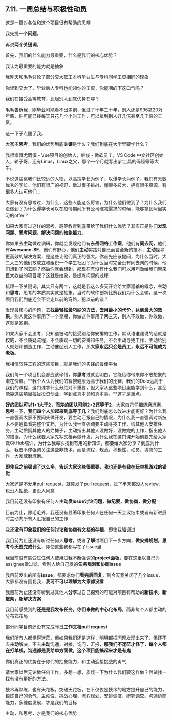 ## 7.11. 一周总结与积极性动员

这是一篇对各位和这个项目很有帮助的思辨



我先提**一个问题**，

再说**两个关键词**。



首先，我们的什么能力最重要，什么是我们的核心优势？

我认为最重要的能力就是抽象

我昨天和毛毛讨论了部分交大软工本科毕业生与专科同学工资相同的现象

你读到交大了，毕业后人专科也能领你的工资，你能咽的下这口气吗？

我们在接受高等教育，比起别人到底优势在哪？

毛毛告诉我，刚毕业可能看不出差别，但过了十年二十年，别人还是996拿20万年薪，你可能已经每天只花几个小时工作，可以拿到别人好几倍甚至几千倍的工资。

这一下子点醒了我。



大家多**思考**，我们的优势到底**关键**是什么？我们到底在大学里要学什么？

我很崇拜尤雨溪 - Vue项目的创始人，韩俊 - 微软员工，VS Code 中文社区创始人，轮子哥，还有Linus，Linux之父，那个一个月就写出git工具的码怪等等大牛。

不说这些离我们比较远的人物，以高策学长为例子，以谭学长为例子，我们有无数优秀的学长，他们有很广的视野，做过很多挑战，懂很多技术，拥有很多资源，有很多人认可他们....

大家有没有思考过，为什么，这些人能这么厉害，为什么他们做到了？为什么我们没做到？为什么谭学长可以在疫情期间所有公司缩减需求的时候，能够拿到阿里实习的offer？

如果大家有过这样的思考，高等教育到底带给了我们什么优势？其实正是你们**发现问题、思考问题、解决问题**的**抽象能力**。

你如果去**主动**做过调研，你就会发现他们有**东岳网络工作室**，他们有**同去网**，他们有**Awesome-SE**，他们有野心，他们**主动**实践对自己而言全新的技术，**主动**探寻更高效的解决方案，是这些让他们真正的强大。你首先应该提问，为什么当时，大二大三的他们敢成立和组织一个学生社团？为什么当时完全没有同去网的时候，他们想到了同去网？然后你就会想到，那现在有没有什么我们可以用巧劲给我们带来巨大收益的项目呢？这就是抽象，是提炼问题的过程

梳理一下关键词，其实只有两个，这就是我这么多天开会给大家灌输的概念，**主动**和**思考**，思考的本质其实就是抽象。当时的软件创新比赛我们为什么会输，这一次项目我们到底还会不会走以前的弯路，犯以前的错？

发现最核心的问题，去**找最轻松最巧妙的方法，去用最小的代价，达到最大的效果**。别人做这件事用了一个星期，你做这件事用了两三天，别人不敢做，你敢做，这就是区别。



如果大家不会思考，只知道被动的接受别给你安排的工作，默认谁谁谁说的话就是权威，不会质疑流程，不会质疑一切的安排和任务，不会主动寻找工作，主动给别人规划和创造工作，主动催促别人工作，那**大家永远只会是员工，永远不可能成为老板**。



我相信软件工程的这些项目，就是我们的实践的最佳平台

我们每一个项目机会都应该珍惜，你**思考**过就会明白，它能给你带来你不敢想象的潜在价值。**我个人认为我们的智搜健康远高于我们的比赛，我们的Dolo远高于我们的课程，这门课拿什么分绝对不重要，但大家从这些项目里能学到什么，甚至能靠这些项目拉拢投资创业，学到点真本领和真本事，**这才是重点。

**好的团队可以1+1大于2，而差的团队可能2+2还等于2**，大家自己仔细琢磨琢磨，**思考**一下，**我们四个人加起来到底等于几**？我们到底怎么改进才能更好？为什么我一直强调大家不要闷头做开发，要主动汇报自己的情况，为什么我一直强调对新技术不要通篇看完整个文档，为什么我一直强调要主动寻找工作，给其他人安排任务，主动质疑其他人的烂摊子，主动指出其他人没做好，没做完的工作，指出他人的错误，为什么我要大家先写文档再做开发，为什么我在这门课开始前要先给大家做GitHub培训，为什么我每次找到有用的新知识，都要给大家分享？到底为什么，我要不停强调关注这些非技术，而是流程，规范，积极性，动员，协商的工作，大家琢磨琢磨。



**即使我之前强调了这么多，告诉大家这些很重要，我也还是有我在玩单机游戏的错觉**

大家还是不爱用pull request，就算发了pull request，过了半天都没人review，也没人拒绝，更没人同意

我目前还没有印象有任何人**主动发issue讨论问题，做纪要，做协商，做分配**

目前为止，除毛毛外，我还没有显著印象任何人在任何一天会议结束或者有新进展时主动向所有人汇报自己的工作

我还**没有印象我们的任何讨论和协商有文档的存根**，即使我强调过

我目前为止还没有听过任何人**思考**，或者**了解**过项目下一步方向，**做安排规划，思考今天要完成什么**，即使这些我都写在了issue里

我目前没有感受过任何人使用过我不断强调的**project面板**，要在这里以自己为assignee做过滤，看别人给自己发的**任务规划和协商issue**

我目前发出的所有**issue**，都要求你们**看完后回复**，到今天我关闭了几个issue，大家都没有回复我，**我可不可以理解为大家都没看**

我目前为止还没有听到过其他人**分享**过自己探索的可能对项目有帮助的**新技术，新框架，新解决方案**

我目前感受到的**还是是我发布任务，你们来做的中心化布局**，而非每个人都主动的分布式布局

部分同学目前还没有完成昨日**工作文档pull request**

我们所有人都觉得迷茫，但如果我们还是这样，明明都把问题发现出来了，但还不去**主动**解决，不去**主动**沟通，对接，询问，汇报，**那我们不迷茫才怪了，每个人都在打单机，沟通都是我给单方面做，这个项目能搞起来才是有鬼**



你们真正的优势在于你们的抽象能力，和主动迎接挑战的勇气

请大家以后无论做任何工作，多想一想，质疑一下为什么我们要这样做？尝试找一找有没有更好的方法。

技术再熟练，也有天花板，突破天花板，在不仅仅是技术的地方提升自己的能力，锻炼自己的勇气、主动性、挑战心理、流程规划、安排调度、研究调查、沟通协商能力，多维度发展，才是我们的目标

主动，和思考，才是我们的核心优势
